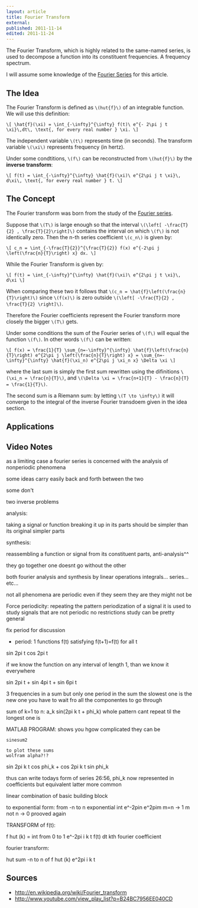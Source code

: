 ```yaml
---
layout: article
title: Fourier Transform
external:
published: 2011-11-14
edited: 2011-11-24
---
```


The Fourier Transform, which is highly related to the same-named series, is used to decompose a function into its constituent frequencies.
A frequency spectrum.

I will assume some knowledge of the [Fourier Series](/scientia/math/fourier-series) for this article.

## The Idea

The Fourier Transform is defined as `\(hut{f}\)` of an integrable function. We will use this definition:

`\[
\hat{f}(\xi) = \int_{-\infty}^{\infty} f(t)\ e^{- 2\pi j t \xi}\,dt\, \text{, for every real number } \xi.
\]`

The independent variable `\(t\)` represents time (in seconds).
The transform variable `\(\xi\)` represents frequency (in hertz).

Under some condtitions, `\(f\)` can be reconstructed from `\(hut{f}\)` by the **inverse transform**:

`\[
f(t) = \int_{-\infty}^{\infty} \hat{f}(\xi)\ e^{2\pi j t \xi}\, d\xi\, \text{, for every real number } t.
\]`

## The Concept

The Fourier transform was born from the study of the [Fourier series](/scientia/math/fourier-series).

Suppose that `\(T\)` is large enough so that the interval `\(\left[ -\frac{T}{2} , \frac{T}{2}\right]\)` contains the interval on which `\(f\)` is not identically zero.
Then the n-th series coefficient `\(c_n\)` is given by:

`\[
c_n = \int_{-\frac{T}{2}}^{\frac{T}{2}} f(x) e^{-2\pi j \left(\frac{n}{T}\right) x} dx.
\]`

While the Fourier Transform is given by:

`\[
f(t) = \int_{-\infty}^{\infty} \hat{f}(\xi)\ e^{2\pi j t \xi}\, d\xi
\]`

When comparing these two it follows that `\(c_n = \hat{f}\left(\frac{n}{T}\right)\)` since `\(f(x)\)` is zero outside `\(\left[ -\frac{T}{2} , \frac{T}{2} \right]\)`.

Therefore the Fourier coefficients represent the Fourier transform more closely the bigger `\(T\)` gets.

Under some conditions the sum of the Fourier series of `\(f\)` will equal the function `\(f\)`. In other words `\(f\)` can be written:

`\[
f(x) = \frac{1}{T} \sum_{n=-\infty}^{\infty} \hat{f}\left(\frac{n}{T}\right) e^{2\pi j \left(\frac{n}{T}\right) x} = \sum_{n=-\infty}^{\infty} \hat{f}(\xi_n) e^{2\pi j \xi_n x} \Delta \xi
\]`

where the last sum is simply the first sum rewritten using the difinitions `\(\xi_n = \frac{n}{T}\)`, and `\(\Delta \xi = \frac{n+1}{T} - \frac{n}{T} = \frac{1}{T}\)`.

The second sum is a Riemann sum: by letting `\(T \to \infty\)` it will converge to the integral of the inverse Fourier transdoem given in the idea section.

## Applications

## Video Notes

as a limiting case a fourier series is concerned with the analysis of nonperiodic phenomena

some ideas carry easily back and forth between the two

some don't

two inverse problems

analysis:

  taking a signal or function breaking it up in its parts
    should be simpler than its original
    simpler parts

synthesis:

  reassembling a function or signal from its constituent parts, anti-analysis^^

they go together
one doesnt go without the other

both fourier analysis and synthesis
  by linear operations
  integrals... series... etc...

not all phenomena are periodic
  even if they seem they are they might not be

Force periodicity:
  repeating the pattern
  periodization of a signal
    it is used to study signals that are not periodic
  no restrictions
  study can be pretty general

fix period for discussion
  - period: 1
functions f(t) satisfying f(t+1)=f(t) for all t

sin 2pi t
cos 2pi t

if we know the function on any interval of length 1, than we know it everywhere

sin 2pi t + sin 4pi t + sin 6pi t

3 frequencies in a sum
but only one period in the sum
the slowest one is the new one
  you have to wait fro all the componentes to go through

sum of k=1 to n: a_k sin(2pi k t + phi_k)
whole pattern cant repeat til the longest one is

MATLAB PROGRAM:
    shows you hgow complicated they can be

    sinesum2

    to plot these sums
    wolfram alpha?!?

sin 2pi k t cos phi_k + cos 2pi k t sin phi_k

thus can write todays form of series 26:56,
 phi_k now represented in coefficients
 but equivalent
 latter more common

linear combination of basic building block

to exponential form: from -n to n
exponential int e^-2pin e^2pim
m=n -> 1
m not n -> 0
prooved again

TRANSFORM of f(t):

f hut (k) = int from 0 to 1 e^-2pi i k t f(t) dt
kth fourier coefficient

fourier transform:

hut sum -n to n of f hut (k) e^2pi i k t



## Sources

* http://en.wikipedia.org/wiki/Fourier_transform
* http://www.youtube.com/view_play_list?p=B24BC7956EE040CD